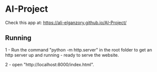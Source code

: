 # AI-Project

Check this app at:
https://ali-elganzory.github.io/AI-Project/


## Running

1 - Run the command "python -m http.server" in the root folder to get an http server up and running - ready to serve the website.

2 - open "http://localhost:8000/index.html".
